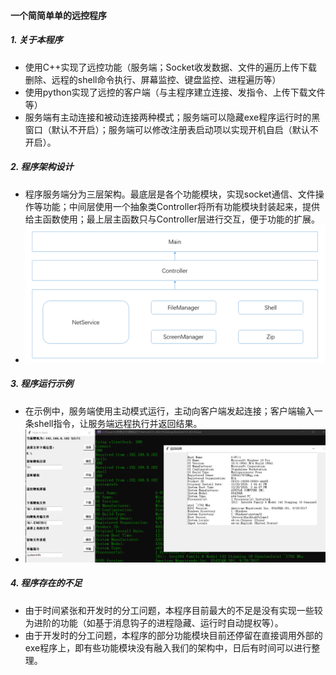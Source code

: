 #### 一个简简单单的远控程序

##### 1. 关于本程序

* 使用C++实现了远控功能（服务端；Socket收发数据、文件的遍历上传下载删除、远程的shell命令执行、屏幕监控、键盘监控、进程遍历等）
* 使用python实现了远控的客户端（与主程序建立连接、发指令、上传下载文件等）
* 服务端有主动连接和被动连接两种模式；服务端可以隐藏exe程序运行时的黑窗口（默认不开启）；服务端可以修改注册表启动项以实现开机自启（默认不开启）。

##### 2. 程序架构设计

* 程序服务端分为三层架构。最底层是各个功能模块，实现socket通信、文件操作等功能；中间层使用一个抽象类Controller将所有功能模块封装起来，提供给主函数使用；最上层主函数只与Controller层进行交互，便于功能的扩展。
* ![三层架构](ProgramStructure.png)

##### 3. 程序运行示例

* 在示例中，服务端使用主动模式运行，主动向客户端发起连接；客户端输入一条shell指令，让服务端远程执行并返回结果。
* ![运行示例](excute_example.png)

##### 4. 程序存在的不足

* 由于时间紧张和开发时的分工问题，本程序目前最大的不足是没有实现一些较为进阶的功能（如基于消息钩子的进程隐藏、运行时自动提权等）。
* 由于开发时的分工问题，本程序的部分功能模块目前还停留在直接调用外部的exe程序上，即有些功能模块没有融入我们的架构中，日后有时间可以进行整理。


